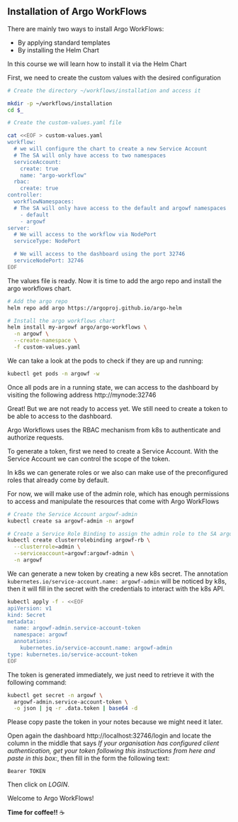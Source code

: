 ## Installation of Argo WorkFlows


There are mainly two ways to install Argo WorkFlows:

- By applying standard templates
- By installing the Helm Chart

In this course we will learn how to install it via the Helm Chart

First, we need to create the custom values with the desired configuration

```bash
# Create the directory ~/workflows/installation and access it

mkdir -p ~/workflows/installation
cd $_

# Create the custom-values.yaml file

cat <<EOF > custom-values.yaml
workflow:
  # we will configure the chart to create a new Service Account
  # The SA will only have access to two namespaces
  serviceAccount:
    create: true
    name: "argo-workflow"
  rbac:
    create: true
controller:
  workflowNamespaces:
  # The SA will only have access to the default and argowf namespaces
    - default
    - argowf
server:
  # We will access to the workflow via NodePort
  serviceType: NodePort

  # We will access to the dashboard using the port 32746
  serviceNodePort: 32746
EOF
```

The values file is ready. Now it is time to add the argo repo and install the argo workflows chart.

```bash
# Add the argo repo
helm repo add argo https://argoproj.github.io/argo-helm

# Install the argo workflows chart
helm install my-argowf argo/argo-workflows \
  -n argowf \
  --create-namespace \
  -f custom-values.yaml
```

We can take a look at the pods to check if they are up and running:

```bash
kubectl get pods -n argowf -w
```

Once all pods are in a running state, we can access to the dashboard by visiting the following address http://mynode:32746

Great! But we are not ready to access yet. We still need to create a token to be able to access to the dashboard.

Argo Workflows uses the RBAC mechanism from k8s to authenticate and authorize requests.

To generate a token, first we need to create a Service Account. With the Service Account we can control the scope of the token. 

In k8s we can generate roles or we also can make use of the preconfigured roles that already come by default.

For now, we will make use of the admin role, which has enough permissions to access and manipulate the resources that come with Argo WorkFlows

```bash
# Create the Service Account argowf-admin
kubectl create sa argowf-admin -n argowf

# Create a Service Role Binding to assign the admin role to the SA argowf-admin
kubectl create clusterrolebinding argowf-rb \
  --clusterrole=admin \
  --serviceaccount=argowf:argowf-admin \
  -n argowf
```

We can generate a new token by creating a new k8s secret. The annotation `kubernetes.io/service-account.name: argowf-admin` will be noticed by k8s, then it will fill in the secret with the credentials to interact with the k8s API.

```bash
kubectl apply -f - <<EOF
apiVersion: v1
kind: Secret
metadata:
  name: argowf-admin.service-account-token
  namespace: argowf
  annotations:
    kubernetes.io/service-account.name: argowf-admin
type: kubernetes.io/service-account-token
EOF
```

The token is generated immediately, we just need to retrieve it with the following command:

```bash
kubectl get secret -n argowf \
  argowf-admin.service-account-token \
  -o json | jq -r .data.token | base64 -d
```

Please copy paste the token in your notes because we might need it later.

Open again the dashboard http://localhost:32746/login and locate the column in the middle that says *If your organisation has configured client authentication, get your token following this instructions from here and paste in this box:*, then fill in the form the following text:

```
Bearer TOKEN
```

Then click on *LOGIN*.

Welcome to Argo WorkFlows!

**Time for coffee!!** ☕
